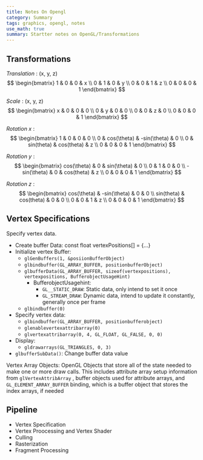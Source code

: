 ```yaml
---
title: Notes On Opengl
category: Summary
tags: graphics, opengl, notes
use_math: true
summary: Startter notes on OpenGL/Transformations
---
```


## Transformations
*Translation* :  (x, y, z)   
$$
\begin{bmatrix}   
 1 & 0 & 0 & x \\   
 0 & 1 & 0 & y \\   
 0 & 0 & 1 & z \\   
 0 & 0 & 0 & 1   
\end{bmatrix}
$$

*Scale* : (x, y, z)
$$
\begin{bmatrix}   
 x & 0 & 0 & 0 \\   
 0 & y & 0 & 0 \\   
 0 & 0 & z & 0 \\   
 0 & 0 & 0 & 1   
\end{bmatrix}
$$

*Rotation x* : 
$$
\begin{bmatrix}   
 1 & 0 & 0 & 0 \\   
 0 & cos(\theta) & -sin(\theta) & 0 \\   
 0 & sin(theta) & cos(theta) & z \\   
 0 & 0 & 0 & 1   
\end{bmatrix}
$$

*Rotation y* : 
$$
\begin{bmatrix}   
 cos(\theta) & 0 & sin(\theta) & 0 \\   
 0 & 1 & 0 & 0 \\   
 -sin(\theta) & 0 & cos(theta) & z \\   
 0 & 0 & 0 & 1   
\end{bmatrix}
$$

*Rotation z* : 
$$
\begin{bmatrix}   
 cos(\theta) & -sin(\theta) & 0 & 0 \\   
 sin(theta) & cos(theta) & 0 & 0 \\   
 0 & 0 & 1 & z \\   
 0 & 0 & 0 & 1   
\end{bmatrix}
$$

## Vertex Specifications
Specify vertex data.

- Create buffer Data: const float vertexPositions[] = {...}
- Initialize vertex Buffer:
    - `glGenBuffers(1, &posiionBufferObject)`
    - `glbindbuffer(GL_ARRAY_BUFFER, positionbufferObject)`
    - `glbufferData(GL_ARRAY_BUFFER, sizeof(vertexpositions), vertexpositions, BufferobjectUsageHint)`
        - BufferobjectUsagehint:
            - `GL__STATIC_DRAW`: Static data, only intend to set it once
            - `GL_STREAM_DRAW`: Dynamic data, intend to update it constantly, generally once per frame
    - `glbindbuffer(0)`
- Specify vertex data:
    - `glbindbuffer(GL_ARRAY_BUFFER, positionbufferobject)`
    - `glenablevertexattribarray(0)`
    - `glvertexattribarray(0, 4, GL_FLOAT, GL_FALSE, 0, 0)`
- Display:
    - `gldrawarrays(GL_TRIANGLES, 0, 3)`
- `glbufferSubData()`: Change buffer data value

Vertex Array Objects: OpenGL Objects that store all of the state needed to make one or more draw calls. This includes attribute array setup information from `glVertexAttribArray` , buffer objects used for attribute arrays, and `GL_ELEMENT_ARRAY_BUFFER` binding, which is a buffer object that stores the index arrays, if needed

## Pipeline
- Vertex Specification
- Vertex Proocessing and Vertex Shader
- Culling
- Rasterization
- Fragment Processing

